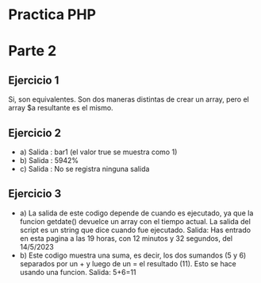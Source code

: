 # Practica PHP

# Parte 2

## Ejercicio 1

Si, son equivalentes. Son dos maneras distintas de crear un array, pero el array $a resultante es el mismo.

## Ejercicio 2

- a) Salida : bar1 (el valor true se muestra como 1)
- b) Salida : 5942%
- c) Salida : No se registra ninguna salida

## Ejercicio 3

- a) La salida de este codigo depende de cuando es ejecutado, ya que la funcion getdate() devuelce un array con el tiempo actual. La salida del script es un string que dice cuando fue ejecutado.
  Salida: Has entrado en esta pagina a las 19 horas, con 12 minutos y 32 segundos, del 14/5/2023
- b) Este codigo muestra una suma, es decir, los dos sumandos (5 y 6) separados por un + y luego de un = el resultado (11). Esto se hace usando una funcion.
  Salida: 5+6=11
